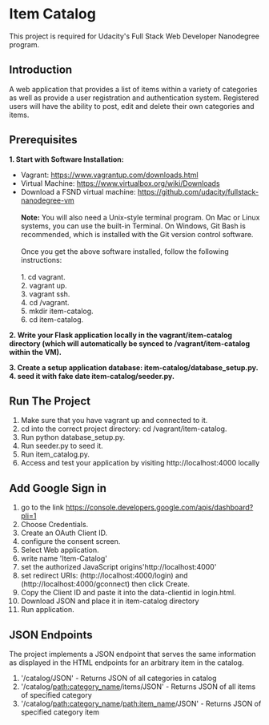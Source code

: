 # Item Catalog
This project is required for Udacity's Full Stack Web Developer Nanodegree program.

## Introduction
A web application that provides a list of items within a variety of categories as well as provide a user registration and authentication system. Registered users will have the ability to post, edit and delete their own categories and items.

## Prerequisites
__1. Start	with	Software	Installation:__
* Vagrant:	https://www.vagrantup.com/downloads.html	
* Virtual	Machine:	https://www.virtualbox.org/wiki/Downloads	
* Download	a	FSND	virtual	machine:	https://github.com/udacity/fullstack-nanodegree-vm	
<br /> __Note:__ You	will	also	need	a	Unix-style	terminal	program.	On	Mac	or	Linux	systems,	you	can	use	the	built-in	Terminal.	On	Windows, Git	Bash is recommended,	which	is	installed	with	the	Git	version	control	software.	
<br />Once	you	get	the	above	software	installed,	follow	the	following	instructions:	
<br />1. cd vagrant.
<br />2. vagrant up.
<br />3. vagrant ssh. 
<br />4. cd /vagrant.
<br />5. mkdir item-catalog.
<br />6. cd item-catalog. 
 
__2. Write your Flask application locally in the vagrant/item-catalog directory (which will automatically be synced to /vagrant/item-catalog within the VM).__

__3. Create a setup application database: item-catalog/database_setup.py.__
</br>__4. seed it with fake date item-catalog/seeder.py.__

## Run The Project
1. Make sure that you have vagrant up and connected to it.
2. cd into the correct project directory: cd /vagrant/item-catalog.
3. Run python database_setup.py.
4. Run seeder.py to seed it.
5. Run item_catalog.py.
6. Access and test your application by visiting http://localhost:4000 locally

## Add Google Sign in
1. go to the link https://console.developers.google.com/apis/dashboard?pli=1
2. Choose Credentials.
3. Create an OAuth Client ID.
4. configure the consent screen.
5. Select Web application.
6. write name 'Item-Catalog'
7. set the authorized JavaScript origins'http://localhost:4000'
8. set redirect URIs: (http://localhost:4000/login) and (http://localhost:4000/gconnect) then click Create.
9. Copy the Client ID and paste it into the data-clientid in login.html.
10. Download JSON and place it in item-catalog directory
11. Run application.

## JSON Endpoints
The project implements a JSON endpoint that serves the same information as displayed in the HTML endpoints for an arbitrary item in the catalog.
1. '/catalog/JSON' - Returns JSON of all categories in catalog
2. '/catalog/<path:category_name>/items/JSON' - Returns JSON of all items of specified category
3. '/catalog/<path:category_name>/<path:item_name>/JSON' - Returns JSON of specified category item

